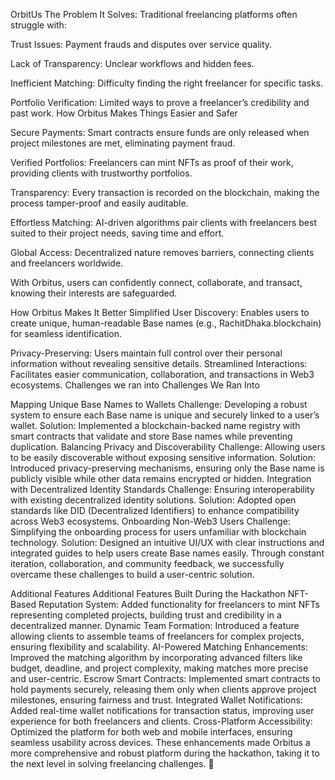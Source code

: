 OrbitUs 
The Problem It Solves:
Traditional freelancing platforms often struggle with:

Trust Issues: Payment frauds and disputes over service quality.

Lack of Transparency: Unclear workflows and hidden fees.

Inefficient Matching: Difficulty finding the right freelancer for specific tasks.

Portfolio Verification: Limited ways to prove a freelancer’s credibility and past work.
How Orbitus Makes Things Easier and Safer

Secure Payments:
Smart contracts ensure funds are only released when project milestones are met, eliminating payment fraud.

Verified Portfolios:
Freelancers can mint NFTs as proof of their work, providing clients with trustworthy portfolios.

Transparency:
Every transaction is recorded on the blockchain, making the process tamper-proof and easily auditable.

Effortless Matching:
AI-driven algorithms pair clients with freelancers best suited to their project needs, saving time and effort.

Global Access:
Decentralized nature removes barriers, connecting clients and freelancers worldwide.

With Orbitus, users can confidently connect, collaborate, and transact, knowing their interests are safeguarded.

How Orbitus Makes It Better
Simplified User Discovery: Enables users to create unique, human-readable Base names (e.g.,
RachitDhaka.blockchain) for seamless identification. 

Privacy-Preserving: Users maintain full control over their personal information without revealing sensitive details.
Streamlined Interactions: Facilitates easier communication, collaboration, and transactions in Web3 ecosystems.
Challenges we ran into
Challenges We Ran Into

Mapping Unique Base Names to Wallets
Challenge: Developing a robust system to ensure each Base name is unique and securely linked to a user’s wallet.
Solution: Implemented a blockchain-backed name registry with smart contracts that validate and store Base names while preventing duplication.
Balancing Privacy and Discoverability
Challenge: Allowing users to be easily discoverable without exposing sensitive information.
Solution: Introduced privacy-preserving mechanisms, ensuring only the Base name is publicly visible while other data remains encrypted or hidden.
Integration with Decentralized Identity Standards
Challenge: Ensuring interoperability with existing decentralized identity solutions.
Solution: Adopted open standards like DID (Decentralized Identifiers) to enhance compatibility across Web3 ecosystems.
Onboarding Non-Web3 Users
Challenge: Simplifying the onboarding process for users unfamiliar with blockchain technology.
Solution: Designed an intuitive UI/UX with clear instructions and integrated guides to help users create Base names easily.
Through constant iteration, collaboration, and community feedback, we successfully overcame these challenges to build a user-centric solution.

Additional Features
Additional Features Built During the Hackathon
NFT-Based Reputation System:
Added functionality for freelancers to mint NFTs representing completed projects, building trust and credibility in a decentralized manner.
Dynamic Team Formation:
Introduced a feature allowing clients to assemble teams of freelancers for complex projects, ensuring flexibility and scalability.
AI-Powered Matching Enhancements:
Improved the matching algorithm by incorporating advanced filters like budget, deadline, and project complexity, making matches more precise and user-centric.
Escrow Smart Contracts:
Implemented smart contracts to hold payments securely, releasing them only when clients approve project milestones, ensuring fairness and trust.
Integrated Wallet Notifications:
Added real-time wallet notifications for transaction status, improving user experience for both freelancers and clients.
Cross-Platform Accessibility:
Optimized the platform for both web and mobile interfaces, ensuring seamless usability across devices.
These enhancements made Orbitus a more comprehensive and robust platform during the hackathon, taking it to the next level in solving freelancing challenges. 🚀

